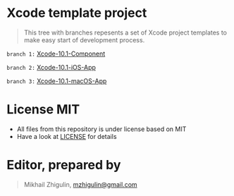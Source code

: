 # Xcode template project

> This tree with branches repesents a set of Xcode project templates to make easy start of development process.

`branch 1:` [Xcode-10.1-Component](https://github.com/perseusrealdeal/XcodeTemplateProject/tree/Xcode-10.1-Component)

`branch 2:` [Xcode-10.1-iOS-App](https://github.com/perseusrealdeal/XcodeTemplateProject/tree/Xcode-10.1-iOS-App)

`branch 3:` [Xcode-10.1-macOS-App](https://github.com/perseusrealdeal/XcodeTemplateProject/tree/Xcode-10.1-macOS-App)

# License MIT

- All files from this repository is under license based on MIT
- Have a look at [LICENSE](/LICENSE) for details

# Editor, prepared by

> Mikhail Zhigulin, mzhigulin@gmail.com
